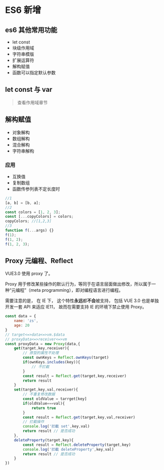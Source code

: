 <!--
 * @Author: 鱼小柔
 * @Date: 2020-11-07 17:37:37
 * @LastEditors: your name
 * @LastEditTime: 2020-11-22 13:44:05
 * @Description: file content
-->

# ES6 新增

## es6 其他常用功能

- let const
- 块级作用域
- 字符串模版
- 扩展运算符
- 解构赋值
- 函数可以指定默认参数

## let const 与 var
> 查看作用域章节

## 解构赋值

- 对象解构
- 数组解构
- 混合解构
- 字符串解构

### 应用

- 互换值
- 复制数组
- 函数传参列表不定长度时

```js
//1
[a, b] = [b, a];
//2
const colors = [1, 2, 3];
const [...copyColors] = colors;
copyColors; //[1,2,3]
//3
function f(...args) {}
f(1);
f(1, 2);
f(1, 2, 3);
```

## Proxy 元编程、Reflect

VUE3.0 使用 proxy 了。

Proxy 用于修改某些操作的默认行为，等同于在语言层面做出修改，所以属于一种“元编程”（meta programming），即对编程语言进行编程。

需要注意的是， 在 IE 下， 这个特性**永远**都**不会**被支持， 包括 VUE 3.0 也是单独开发一套 API 来适应 IE11， 故而在需要支持 IE 的环境下禁止使用 Proxy。
```js
const data = {
    name: 'zs',
    age: 20
}
// target<=>data<=>vm.$data
// proxyData<=>receiver<=>vm
const proxyData = new Proxy(data,{
    get(target,key,receiver){
        // 原型的属性不处理
        const ownKeys = Reflect.ownKeys(target)
        if(ownKeys.includes(key)){
            // 不拦截
        }
        const result = Reflect.get(target,key,receiver)
        return result
    }
    set(target,key,val,receiver){
        // 不重复修改数据
        const oldValue = tarrget[key]
        if(oldValue===val){
            return true
        }
        const result = Reflect.get(target,key,val,receiver)
        // 拦截操作
        console.log('拦截 set',key,val)
        return result // 是否成功
    },
    deleteProperty(target,key){
        const result = Reflect.deleteProperty(target,key)
        console.log('拦截 deleteProperty',key,val)
        return result // 是否成功
    }
})
```
